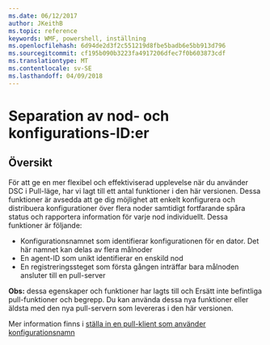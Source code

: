 ```yaml
---
ms.date: 06/12/2017
author: JKeithB
ms.topic: reference
keywords: WMF, powershell, inställning
ms.openlocfilehash: 6d94de2d3f2c551219d8fbe5badb6e5bb913d796
ms.sourcegitcommit: cf195b090b3223fa4917206dfec7f0b603873cdf
ms.translationtype: MT
ms.contentlocale: sv-SE
ms.lasthandoff: 04/09/2018
---
```

# <a name="separation-of-node-and-configuration-ids"></a>Separation av nod- och konfigurations-ID:er

## <a name="overview"></a>Översikt

För att ge en mer flexibel och effektiviserad upplevelse när du använder DSC i Pull-läge, har vi lagt till ett antal funktioner i den här versionen. Dessa funktioner är avsedda att ge dig möjlighet att enkelt konfigurera och distribuera konfigurationer över flera noder samtidigt fortfarande spåra status och rapportera information för varje nod individuellt.
Dessa funktioner är följande:

* Konfigurationsnamnet som identifierar konfigurationen för en dator. Det här namnet kan delas av flera målnoder
* En agent-ID som unikt identifierar en enskild nod
* En registreringssteget som första gången inträffar bara målnoden ansluter till en pull-server

**Obs:** dessa egenskaper och funktioner har lagts till och Ersätt inte befintliga pull-funktioner och begrepp. Du kan använda dessa nya funktioner eller äldsta med den nya pull-servern som levereras i den här versionen.

Mer information finns i [ställa in en pull-klient som använder konfigurationsnamn](https://msdn.microsoft.com/powershell/dsc/pullclientconfignames)